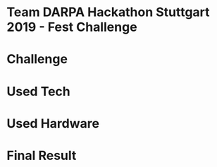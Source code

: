 # Team DARPA Hackathon Stuttgart 2019 - Fest Challenge

# Challenge



# Used Tech

# Used Hardware


# Final Result
